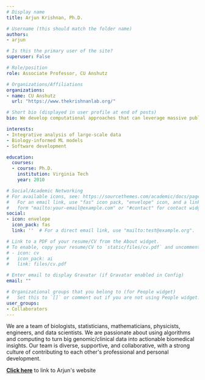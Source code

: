 ```yaml
---
# Display name
title: Arjun Krishnan, Ph.D.

# Username (this should match the folder name)
authors:
- arjun

# Is this the primary user of the site?
superuser: False

# Role/position
role: Associate Professor, CU Anshutz

# Organizations/Affiliations
organizations:
- name: CU Anshutz
  url: "https://www.thekrishnanlab.org/"

# Short bio (displayed in user profile at end of posts)
bio: We develop computational approaches that can leverage massive public data collections to unravel the molecular basis of complex traits and diseases.

interests:
- Integrative analysis of large-scale data
- Biology-informed ML models
- Software development

education:
  courses:
  - course: Ph.D.
    institution: Virginia Tech
    year: 2010

# Social/Academic Networking
# For available icons, see: https://sourcethemes.com/academic/docs/page-builder/#icons
#   For an email link, use "fas" icon pack, "envelope" icon, and a link in the
#   form "mailto:your-email@example.com" or "#contact" for contact widget.
social:
- icon: envelope
  icon_pack: fas
  link: ''  # For a direct email link, use "mailto:test@example.org".

# Link to a PDF of your resume/CV from the About widget.
# To enable, copy your resume/CV to `static/files/cv.pdf` and uncomment the lines below.
# - icon: cv
#   icon_pack: ai
#   link: files/cv.pdf

# Enter email to display Gravatar (if Gravatar enabled in Config)
email: ""

# Organizational groups that you belong to (for People widget)
#   Set this to `[]` or comment out if you are not using People widget.
user_groups:
- Collaborators
---
```


We are a team of biologists, statisticians, mathematicians, physicists, engineers, and data scientists. We are passionate about using algorithms and computing to turn big genomic/clinical data into actionable biomedical insights.
Our team is diverse, supportive, and collaborative, with a strong culture of contributing to each other's professional and personal development.

[**Click here**](https://www.thekrishnanlab.org/) to link to Arjun's website
